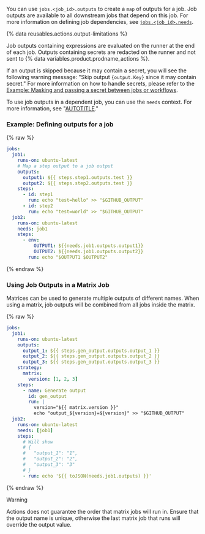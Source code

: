 You can use `jobs.<job_id>.outputs` to create a `map` of outputs for a job. Job outputs are available to all downstream jobs that depend on this job. For more information on defining job dependencies, see [`jobs.<job_id>.needs`](/actions/using-workflows/workflow-syntax-for-github-actions#jobsjob_idneeds).

{% data reusables.actions.output-limitations %}

Job outputs containing expressions are evaluated on the runner at the end of each job. Outputs containing secrets are redacted on the runner and not sent to {% data variables.product.prodname_actions %}.

If an output is skipped because it may contain a secret, you will see the following warning message: "Skip output `{output.Key}` since it may contain secret." For more information on how to handle secrets, please refer to the [Example: Masking and passing a secret between jobs or workflows](/actions/writing-workflows/choosing-what-your-workflow-does/workflow-commands-for-github-actions#example-masking-and-passing-a-secret-between-jobs-or-workflows).

To use job outputs in a dependent job, you can use the `needs` context. For more information, see "[AUTOTITLE](/actions/learn-github-actions/contexts#needs-context)."

### Example: Defining outputs for a job

{% raw %}

```yaml
jobs:
  job1:
    runs-on: ubuntu-latest
    # Map a step output to a job output
    outputs:
      output1: ${{ steps.step1.outputs.test }}
      output2: ${{ steps.step2.outputs.test }}
    steps:
      - id: step1
        run: echo "test=hello" >> "$GITHUB_OUTPUT"
      - id: step2
        run: echo "test=world" >> "$GITHUB_OUTPUT"
  job2:
    runs-on: ubuntu-latest
    needs: job1
    steps:
      - env:
          OUTPUT1: ${{needs.job1.outputs.output1}}
          OUTPUT2: ${{needs.job1.outputs.output2}}
        run: echo "$OUTPUT1 $OUTPUT2"
```

{% endraw %}

### Using Job Outputs in a Matrix Job

Matrices can be used to generate multiple outputs of different names. When using a matrix, job outputs will be combined from all jobs inside the matrix.

{% raw %}

```yaml
jobs:
  job1:
    runs-on: ubuntu-latest
    outputs:
      output_1: ${{ steps.gen_output.outputs.output_1 }}
      output_2: ${{ steps.gen_output.outputs.output_2 }}
      output_3: ${{ steps.gen_output.outputs.output_3 }}
    strategy:
      matrix:
        version: [1, 2, 3]
    steps:
      - name: Generate output
        id: gen_output
        run: |
          version="${{ matrix.version }}"
          echo "output_${version}=${version}" >> "$GITHUB_OUTPUT"
  job2:
    runs-on: ubuntu-latest
    needs: [job1]
    steps:
      # Will show
      # {
      #   "output_1": "1",
      #   "output_2": "2",
      #   "output_3": "3"
      # }
      - run: echo '${{ toJSON(needs.job1.outputs) }}'
```

{% endraw %}

> [!WARNING]
> Actions does not guarantee the order that matrix jobs will run in. Ensure that the output name is unique, otherwise the last matrix job that runs will override the output value.
